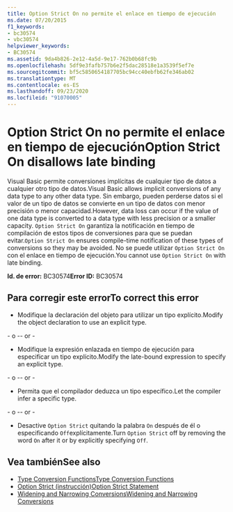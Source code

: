 ```yaml
---
title: Option Strict On no permite el enlace en tiempo de ejecución
ms.date: 07/20/2015
f1_keywords:
- bc30574
- vbc30574
helpviewer_keywords:
- BC30574
ms.assetid: 9da4b826-2e12-4a5d-9e17-762b0b68fc9b
ms.openlocfilehash: 5df9e3fafb757b6e2f5dac28518e1a3539f5ef7e
ms.sourcegitcommit: bf5c5850654187705bc94cc40ebfb62fe346ab02
ms.translationtype: MT
ms.contentlocale: es-ES
ms.lasthandoff: 09/23/2020
ms.locfileid: "91070005"
---
```

# <a name="option-strict-on-disallows-late-binding"></a><span data-ttu-id="4f0a9-102">Option Strict On no permite el enlace en tiempo de ejecución</span><span class="sxs-lookup"><span data-stu-id="4f0a9-102">Option Strict On disallows late binding</span></span>

<span data-ttu-id="4f0a9-103">Visual Basic permite conversiones implícitas de cualquier tipo de datos a cualquier otro tipo de datos.</span><span class="sxs-lookup"><span data-stu-id="4f0a9-103">Visual Basic allows implicit conversions of any data type to any other data type.</span></span> <span data-ttu-id="4f0a9-104">Sin embargo, pueden perderse datos si el valor de un tipo de datos se convierte en un tipo de datos con menor precisión o menor capacidad.</span><span class="sxs-lookup"><span data-stu-id="4f0a9-104">However, data loss can occur if the value of one data type is converted to a data type with less precision or a smaller capacity.</span></span> <span data-ttu-id="4f0a9-105">`Option Strict On` garantiza la notificación en tiempo de compilación de estos tipos de conversiones para que se puedan evitar.</span><span class="sxs-lookup"><span data-stu-id="4f0a9-105">`Option Strict On` ensures compile-time notification of these types of conversions so they may be avoided.</span></span> <span data-ttu-id="4f0a9-106">No se puede utilizar `Option Strict On` con el enlace en tiempo de ejecución.</span><span class="sxs-lookup"><span data-stu-id="4f0a9-106">You cannot use `Option Strict On` with late binding.</span></span>  

 <span data-ttu-id="4f0a9-107">**Id. de error:** BC30574</span><span class="sxs-lookup"><span data-stu-id="4f0a9-107">**Error ID:** BC30574</span></span>  
  
## <a name="to-correct-this-error"></a><span data-ttu-id="4f0a9-108">Para corregir este error</span><span class="sxs-lookup"><span data-stu-id="4f0a9-108">To correct this error</span></span>  
  
- <span data-ttu-id="4f0a9-109">Modifique la declaración del objeto para utilizar un tipo explícito.</span><span class="sxs-lookup"><span data-stu-id="4f0a9-109">Modify the object declaration to use an explicit type.</span></span>  
  
 <span data-ttu-id="4f0a9-110">\- o -</span><span class="sxs-lookup"><span data-stu-id="4f0a9-110">\- or -</span></span>  
  
- <span data-ttu-id="4f0a9-111">Modifique la expresión enlazada en tiempo de ejecución para especificar un tipo explícito.</span><span class="sxs-lookup"><span data-stu-id="4f0a9-111">Modify the late-bound expression to specify an explicit type.</span></span>  
  
 <span data-ttu-id="4f0a9-112">\- o -</span><span class="sxs-lookup"><span data-stu-id="4f0a9-112">\- or -</span></span>  
  
- <span data-ttu-id="4f0a9-113">Permita que el compilador deduzca un tipo específico.</span><span class="sxs-lookup"><span data-stu-id="4f0a9-113">Let the compiler infer a specific type.</span></span>  
  
 <span data-ttu-id="4f0a9-114">\- o -</span><span class="sxs-lookup"><span data-stu-id="4f0a9-114">\- or -</span></span>  
  
- <span data-ttu-id="4f0a9-115">Desactive `Option Strict` quitando la palabra `On` después de él o especificando `Off`explícitamente.</span><span class="sxs-lookup"><span data-stu-id="4f0a9-115">Turn `Option Strict` off by removing the word `On` after it or by explicitly specifying `Off`.</span></span>  
  
## <a name="see-also"></a><span data-ttu-id="4f0a9-116">Vea también</span><span class="sxs-lookup"><span data-stu-id="4f0a9-116">See also</span></span>

- [<span data-ttu-id="4f0a9-117">Type Conversion Functions</span><span class="sxs-lookup"><span data-stu-id="4f0a9-117">Type Conversion Functions</span></span>](../language-reference/functions/type-conversion-functions.md)
- [<span data-ttu-id="4f0a9-118">Option Strict (instrucción)</span><span class="sxs-lookup"><span data-stu-id="4f0a9-118">Option Strict Statement</span></span>](../language-reference/statements/option-strict-statement.md)
- [<span data-ttu-id="4f0a9-119">Widening and Narrowing Conversions</span><span class="sxs-lookup"><span data-stu-id="4f0a9-119">Widening and Narrowing Conversions</span></span>](../programming-guide/language-features/data-types/widening-and-narrowing-conversions.md)
